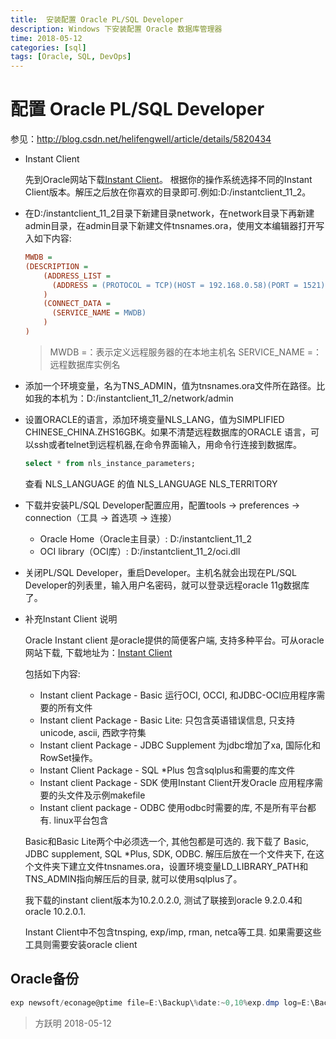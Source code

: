 ```yaml
---
title:  安装配置 Oracle PL/SQL Developer
description: Windows 下安装配置 Oracle 数据库管理器
time: 2018-05-12
categories: [sql]
tags: [Oracle, SQL, DevOps]
---
```


# 配置 Oracle PL/SQL Developer

参见：<http://blog.csdn.net/helifengwell/article/details/5820434>

- Instant Client

  先到Oracle网站下载[Instant Client]。
  根据你的操作系统选择不同的Instant Client版本。解压之后放在你喜欢的目录即可.例如:D:/instantclient_11_2。

- 在D:/instantclient_11_2目录下新建目录network，在network目录下再新建admin目录，在admin目录下新建文件tnsnames.ora，使用文本编辑器打开写入如下内容:

  ```ini
  MWDB =
  (DESCRIPTION =
      (ADDRESS_LIST =
        (ADDRESS = (PROTOCOL = TCP)(HOST = 192.168.0.58)(PORT = 1521))
      )
      (CONNECT_DATA =
        (SERVICE_NAME = MWDB)
      )
  )
  ```

  > MWDB =：表示定义远程服务器的在本地主机名
  > SERVICE_NAME =：远程数据库实例名

- 添加一个环境变量，名为TNS_ADMIN，值为tnsnames.ora文件所在路径。比如我的本机为：D:/instantclient_11_2/network/admin

- 设置ORACLE的语言，添加环境变量NLS_LANG，值为SIMPLIFIED CHINESE_CHINA.ZHS16GBK。如果不清楚远程数据库的ORACLE 语言，可以ssh或者telnet到远程机器,在命令界面输入，用命令行连接到数据库。

  ```sql
  select * from nls_instance_parameters;
  ```

  查看 NLS_LANGUAGE 的值
  NLS_LANGUAGE
  NLS_TERRITORY

- 下载并安装PL/SQL Developer配置应用，配置tools -> preferences -> connection（工具 -> 首选项 -> 连接）
  - Oracle Home（Oracle主目录）: D:/instantclient_11_2
  - OCI library（OCI库）: D:/instantclient_11_2/oci.dll

- 关闭PL/SQL Developer，重启Developer。主机名就会出现在PL/SQL Developer的列表里，输入用户名密码，就可以登录远程oracle 11g数据库了。

- 补充Instant Client 说明

  Oracle Instant client 是oracle提供的简便客户端, 支持多种平台。可从oracle网站下载, 下载地址为：[Instant Client]

  包括如下内容:

  - Instant client Package - Basic 运行OCI, OCCI, 和JDBC-OCI应用程序需要的所有文件
  - Instant client Package - Basic Lite: 只包含英语错误信息, 只支持unicode, ascii, 西欧字符集
  - Instant client Package - JDBC Supplement  为jdbc增加了xa, 国际化和RowSet操作。
  - Instant Client Package - SQL *Plus 包含sqlplus和需要的库文件
  - Instant client Package - SDK 使用Instant Client开发Oracle 应用程序需要的头文件及示例makefile
  - Instant client package - ODBC 使用odbc时需要的库, 不是所有平台都有. linux平台包含

  Basic和Basic Lite两个中必须选一个, 其他包都是可选的. 我下载了 Basic, JDBC supplement, SQL *Plus, SDK, ODBC. 解压后放在一个文件夹下, 在这个文件夹下建立文件tnsnames.ora，设置环境变量LD_LIBRARY_PATH和TNS_ADMIN指向解压后的目录, 就可以使用sqlplus了。

  我下载的instant client版本为10.2.0.2.0, 测试了联接到oracle 9.2.0.4和oracle 10.2.0.1.

  Instant Client中不包含tnsping, exp/imp, rman, netca等工具. 如果需要这些工具则需要安装oracle client

## Oracle备份

```powershell
exp newsoft/econage@ptime file=E:\Backup\%date:~0,10%exp.dmp log=E:\Backup\%date:~0,10exp.log owner=newsoft
```

[Instant Client]: http://www.oracle.com/technetwork/database/features/instant-client/index-097480.html


> 方跃明
> 2018-05-12
